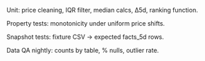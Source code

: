 Unit: price cleaning, IQR filter, median calcs, Δ5d, ranking function.

Property tests: monotonicity under uniform price shifts.

Snapshot tests: fixture CSV → expected facts_5d rows.

Data QA nightly: counts by table, % nulls, outlier rate.

